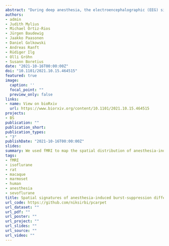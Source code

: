 ```yaml
---
abstract: "During deep anesthesia, the electroencephalographic (EEG) signal of the brain alternates between bursts of activity and periods of relative silence (suppressions). The origin of burst-suppression and its distribution across the brain remain matters of debate. In this work, we used functional magnetic resonance imaging (fMRI) to map the brain areas involved in anesthesia-induced burst-suppression across four mammalian species: humans, long-tailed macaques, common marmosets, and rats. At first, we determined the fMRI signatures of burst-suppression in human EEG-fMRI data. Applying this method to animal fMRI datasets, we found distinct burst-suppression signatures in all species. The burst-suppression maps revealed a marked inter-species difference: in rats the entire neocortex engaged in burst-suppression, while in primates most sensory areas were excluded—predominantly the primary visual cortex. We anticipate that the identified species-specific fMRI signatures and whole-brain maps will guide future targeted studies investigating the cellular and molecular mechanisms of burst-suppression in unconscious states."
authors:
- admin
- Judith Mylius
- Michael Ortiz-Rios
- Jürgen Baudewig
- Jaakko Paasonen
- Daniel Golkowski
- Andreas Ranft
- Rüdiger Ilg
- Olli Gröhn
- Susann Boretius
date: "2021-10-16T00:00:00Z"
doi: "10.1101/2021.10.15.464515"
featured: true
image:
  caption: ''
  focal_point: ""
  preview_only: false
links:
- name: View on bioRxiv
  url: https://www.biorxiv.org/content/10.1101/2021.10.15.464515
projects:
- BS
publication: ""
publication_short:
publication_types:
- "3"
publishDate: "2021-10-16T00:00:00Z"
slides: 
summary: We used fMRI to map the spatial distribution of anesthesia-induced burst-suppression across the brain of four mammalian species and identified differences between primates and rodents.
tags:
- fMRI
- isoflurane
- rat
- macaque
- marmoset
- human
- anesthesia
- sevoflurane
title: Spatial signatures of anesthesia-induced burst-suppression differ between primates and rodents
url_code: https://github.com/niksirbi/pcarpet
url_dataset: ""
url_pdf: ""
url_poster: ""
url_project: ""
url_slides: ""
url_source: ""
url_video: ""
---
```

